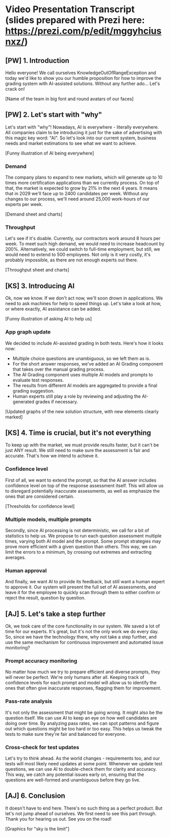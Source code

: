 # Video Presentation Transcript (slides prepared with Prezi here: https://prezi.com/p/edit/mggyhciusnxz/)

## [PW] 1. Introduction

Hello everyone!
We call ourselves KnowledgeOutOfRangeException and today we'd like to show you our humble proposition for how to improve the grading system with AI-assisted solutions. Without any further ado... Let's crack on!

[Name of the team in big font and round avatars of our faces]

## [PW] 2. Let's start with "why"

Let's start with "why"! Nowadays, AI is everywhere - literally everywhere. All companies claim to be introducing it just for the sake of advertising with this magic key word: "AI". So let's look into our current system, business needs and market estimations to see what we want to achieve. 

[Funny illustration of AI being everywhere]

### Demand
The company plans to expand to new markets, which will generate up to 10 times more certification applications than we currently process. On top of that, the market is expected to grow by 21% in the next 4 years. It means that in 2029 we'll face up to 2400 candidates per week. Without any changes to our process, we'll need around 25,000 work-hours of our experts per week.

[Demand sheet and charts]

### Throughput
Let's see if it's doable. Currently, our contractors work around 8 hours per week. To meet such high demand, we would need to increase headcount by 200%. Alternatively, we could switch to full-time employment, but still, we would need to extend to 500 employees. Not only is it very costly, it's probably impossible, as there are not enough experts out there.

[Throughput sheet and charts]

## [KS] 3. Introducing AI

Ok, now we know. If we don't act now, we'll soon drown in applications. We need to ask machines for help to speed things up. Let's take a look at how, or where exactly, AI assistance can be added.

[Funny illustration of asking AI to help us]

### App graph update
We decided to include AI-assisted grading in both tests. Here's how it looks now:
- Multiple choice questions are unambiguous, so we left them as is.
- For the short answer responses, we've added an AI Grading component that takes over the manual grading process.
- The AI Grading component uses multiple AI models and prompts to evaluate test responses.
- The results from different AI models are aggregated to provide a final grading suggestion.
- Human experts still play a role by reviewing and adjusting the AI-generated grades if necessary.

[Updated graphs of the new solution structure, with new elements clearly marked]

## [KS] 4. Time is crucial, but it's not everything

To keep up with the market, we must provide results faster, but it can't be just ANY result. We still need to make sure the assessment is fair and accurate. That's how we intend to achieve it.

### Confidence level
First of all, we want to extend the prompt, so that the AI answer includes confidence level on top of the response assessment itself. This will allow us to disregard potentially inaccurate assessments, as well as emphasize the ones that are considered certain. 

[Thresholds for confidence level] 

### Multiple models, multiple prompts
Secondly, since AI processing is not deterministic, we call for a bit of statistics to help us. We propose to run each question assessment multiple times, varying both AI model and the prompt. Some prompt strategies may prove more efficient with a given question than others. This way, we can limit the errors to a minimum, by crossing out extremes and extracting averages.

### Human approval
And finally, we want AI to provide its feedback, but still want a human expert to approve it. Our system will present the full set of AI assessments, and leave it for the employee to quickly scan through them to either confirm or reject the result, question by question. 

## [AJ] 5. Let's take a step further

Ok, we took care of the core functionality in our system. We saved a lot of time for our experts. It's great, but it's not the only work we do every day. So, since we have the technology there, why not take a step further, and use the same mechanism for continuous improvement and automated issue monitoring?

### Prompt accuracy monitoring
No matter how much we try to prepare efficient and diverse prompts, they will never be perfect. We're only humans after all. Keeping track of confidence levels for each prompt and model will allow us to identify the ones that often give inaccurate responses, flagging them for improvement.

### Pass-rate analysis
It's not only the assessment that might be going wrong. It might also be the question itself. We can use AI to keep an eye on how well candidates are doing over time. By analyzing pass rates, we can spot patterns and figure out which questions might be too hard or too easy. This helps us tweak the tests to make sure they're fair and balanced for everyone.

### Cross-check for test updates
Let's try to think ahead. As the world changes - requirements too, and our tests will most likely need updates at some point. Whenever we update test questions, we can use AI to double-check them for clarity and accuracy. This way, we catch any potential issues early on, ensuring that the questions are well-formed and unambiguous before they go live.

## [AJ] 6. Conclusion
It doesn't have to end here. There's no such thing as a perfect product. But let's not jump ahead of ourselves. We first need to see this part through.
Thank you for hearing us out. See you on the road!

[Graphics for "sky is the limit"]